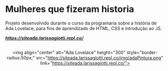 # Mulheres que fizeram historia

Projeto desenvolvido durante o curso da programaria sobre a história de Ada Lovelace, para fins de aprendizado de HTML, CSS e introdução ao JS.

___https://siteada.larissagiotti.repl.co/___


##
<div align="center">
 
 <img align="center" alt="Ada Lovelace" height="300" style="border-radius:50px;" src="https://siteada.larissagiotti.repl.co/img/adaPintura.png" link+"https://siteada.larissagiotti.repl.co/">

</div>

</div>
